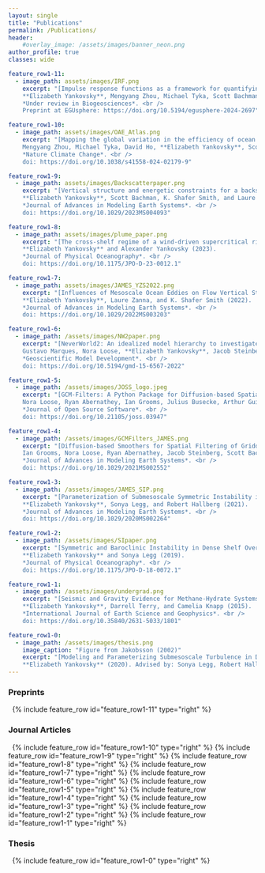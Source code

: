 ```yaml
---
layout: single
title: "Publications"
permalink: /Publications/
header:
    #overlay_image: /assets/images/banner_neon.png
author_profile: true
classes: wide

feature_row1-11:
  - image_path: assets/images/IRF.png
    excerpt: "[Impulse response functions as a framework for quantifying ocean-based carbon dioxide removal](https://egusphere.copernicus.org/preprints/2024/egusphere-2024-2697/) <br />
    **Elizabeth Yankovsky**, Mengyang Zhou, Michael Tyka, Scott Bachman, David Ho, Alicia Karspeck, and Matthew Long (2024).
    *Under review in Biogeosciences*. <br />
    Preprint at EGUsphere: https://doi.org/10.5194/egusphere-2024-2697"

feature_row1-10:
  - image_path: assets/images/OAE_Atlas.png
    excerpt: "[Mapping the global variation in the efficiency of ocean alkalinity enhancement for carbon dioxide removal](https://www.nature.com/articles/s41558-024-02179-9) <br />
    Mengyang Zhou, Michael Tyka, David Ho, **Elizabeth Yankovsky**, Scott Bachman, Thomas Nicholas, Alicia Karspeck, and Matthew Long (2024).
    *Nature Climate Change*. <br />
    doi: https://doi.org/10.1038/s41558-024-02179-9"

feature_row1-9:
  - image_path: assets/images/Backscatterpaper.png
    excerpt: "[Vertical structure and energetic constraints for a backscatter parameterization of ocean mesoscale eddies](https://agupubs.onlinelibrary.wiley.com/doi/full/10.1029/2023MS004093) <br />
    **Elizabeth Yankovsky**, Scott Bachman, K. Shafer Smith, and Laure Zanna (2024).
    *Journal of Advances in Modeling Earth Systems*. <br />
    doi: https://doi.org/10.1029/2023MS004093"

feature_row1-8:
  - image_path: assets/images/plume_paper.png
    excerpt: "[The cross-shelf regime of a wind-driven supercritical river plume](https://doi.org/10.1175/JPO-D-23-0012.1) <br />
    **Elizabeth Yankovsky** and Alexander Yankovsky (2023).
    *Journal of Physical Oceanography*. <br />
    doi: https://doi.org/10.1175/JPO-D-23-0012.1"

feature_row1-7:
  - image_path: assets/images/JAMES_YZS2022.png
    excerpt: "[Influences of Mesoscale Ocean Eddies on Flow Vertical Structure in a Resolution-Based Model Hierarchy](https://doi.org/10.1029/2022MS003203) <br /> 
    **Elizabeth Yankovsky**, Laure Zanna, and K. Shafer Smith (2022). 
    *Journal of Advances in Modeling Earth Systems*. <br /> 
    doi: https://doi.org/10.1029/2022MS003203"

feature_row1-6:
  - image_path: /assets/images/NW2paper.png
    excerpt: "[NeverWorld2: An idealized model hierarchy to investigate ocean mesoscale eddies across resolutions](https://doi.org/10.5194/gmd-15-6567-2022)  <br />
    Gustavo Marques, Nora Loose, **Elizabeth Yankovsky**, Jacob Steinberg, Chiung-Yin Chang, Neeraja Bhamidipati, Alistair Adcroft, Baylor Fox-Kemper, Stephen Griffies, Robert Hallberg, Malte Jansen, Hemant Khatri, and Laure Zanna (2022).
    *Geoscientific Model Development*. <br />
    doi: https://doi.org/10.5194/gmd-15-6567-2022"

feature_row1-5:
  - image_path: /assets/images/JOSS_logo.jpeg
    excerpt: "[GCM-Filters: A Python Package for Diffusion-based Spatial Filtering of Gridded Data](https://doi.org/10.21105/joss.03947)  <br />
    Nora Loose, Ryan Abernathey, Ian Grooms, Julius Busecke, Arthur Guillaumin, **Elizabeth Yankovsky**, Gustavo Marques, Jacob Steinberg, Andrew Slavin Ross, Hemant Khatri, Scott Bachman, Laure Zanna, and Paige Martin (2022).
    *Journal of Open Source Software*. <br />
    doi: https://doi.org/10.21105/joss.03947"

feature_row1-4:
  - image_path: /assets/images/GCMFilters_JAMES.png
    excerpt: "[Diffusion-based Smoothers for Spatial Filtering of Gridded Geophysical Data](https://doi.org/10.1029/2021MS002552)  <br />
    Ian Grooms, Nora Loose, Ryan Abernathey, Jacob Steinberg, Scott Bachman, Gustavo Marques, Arthur Guillaumin, and **Elizabeth Yankovsky** (2021).
    *Journal of Advances in Modeling Earth Systems*. <br />
    doi: https://doi.org/10.1029/2021MS002552"

feature_row1-3:
  - image_path: /assets/images/JAMES_SIP.png
    excerpt: "[Parameterization of Submesoscale Symmetric Instability in Dense Flows Along Topography](https://doi.org/10.1029/2020MS002264)  <br />
    **Elizabeth Yankovsky**, Sonya Legg, and Robert Hallberg (2021).
    *Journal of Advances in Modeling Earth Systems*. <br />
    doi: https://doi.org/10.1029/2020MS002264"

feature_row1-2:
  - image_path: /assets/images/SIpaper.png
    excerpt: "[Symmetric and Baroclinic Instability in Dense Shelf Overflows](https://doi.org/10.1175/JPO-D-18-0072.1)  <br />
    **Elizabeth Yankovsky** and Sonya Legg (2019).
    *Journal of Physical Oceanography*. <br />
    doi: https://doi.org/10.1175/JPO-D-18-0072.1"

feature_row1-1:
  - image_path: /assets/images/undergrad.png
    excerpt: "[Seismic and Gravity Evidence for Methane-Hydrate Systems in the Central Aleutian Basin](https://doi.org/10.35840/2631-5033/1801) <br />
    **Elizabeth Yankovsky**, Darrell Terry, and Camelia Knapp (2015).
    *International Journal of Earth Science and Geophysics*. <br />
    doi: https://doi.org/10.35840/2631-5033/1801"

feature_row1-0:
  - image_path: /assets/images/thesis.png
    image_caption: "Figure from Jakobsson (2002)"
    excerpt: "[Modeling and Parameterizing Submesoscale Turbulence in Dense Arctic Flows](https://dataspace.princeton.edu/handle/88435/dsp014f16c588m) <br />
    **Elizabeth Yankovsky** (2020). Advised by: Sonya Legg, Robert Hallberg, Rong Zhang, and Stephen Griffies."
--- 
```


### Preprints
&nbsp;
{% include feature_row id="feature_row1-11" type="right" %}
### Journal Articles
&nbsp;
{% include feature_row id="feature_row1-10" type="right" %}
{% include feature_row id="feature_row1-9" type="right" %}
{% include feature_row id="feature_row1-8" type="right" %}
{% include feature_row id="feature_row1-7" type="right" %}
{% include feature_row id="feature_row1-6" type="right" %}
{% include feature_row id="feature_row1-5" type="right" %}
{% include feature_row id="feature_row1-4" type="right" %}
{% include feature_row id="feature_row1-3" type="right" %}
{% include feature_row id="feature_row1-2" type="right" %}
{% include feature_row id="feature_row1-1" type="right" %}
### Thesis
&nbsp;
{% include feature_row id="feature_row1-0" type="right" %}
